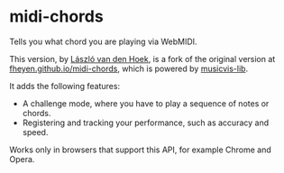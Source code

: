 # midi-chords

Tells you what chord you are playing via WebMIDI.

This version, by [László van den Hoek](https://github.com/laszlovandenhoek), is a fork of the original version at [fheyen.github.io/midi-chords](https://fheyen.github.io/midi-chords/), which is powered by [musicvis-lib](https://github.com/fheyen/musicvis-lib).

It adds the following features:
- A challenge mode, where you have to play a sequence of notes or chords.
- Registering and tracking your performance, such as accuracy and speed.

Works only in browsers that support this API, for example Chrome and Opera.
